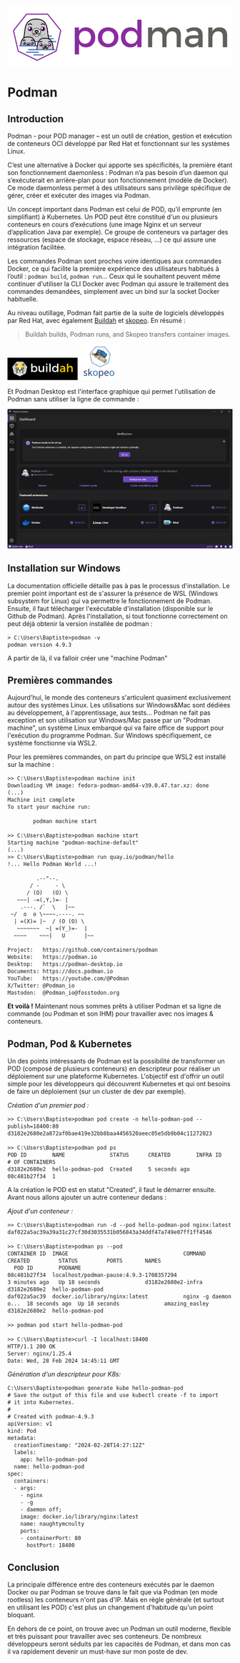 ![podman-logo](podman-logo.png)

# Podman

## Introduction

Podman - pour POD manager – est un outil de création, gestion et exécution de conteneurs OCI
développé par Red Hat et fonctionnant sur les systèmes Linux.

C’est une alternative à Docker qui apporte ses spécificités, la première étant son
fonctionnement daemonless : Podman n’a pas besoin d’un daemon qui s’exécuterait en arrière-plan
pour son fonctionnement (modèle de Docker). Ce mode daemonless permet à des utilisateurs
sans privilège spécifique de gérer, créer et exécuter des images via Podman.

Un concept important dans Podman est celui de POD, qu’il emprunte (en simplifiant) à Kubernetes.
Un POD peut être constitué d'un ou plusieurs conteneurs en cours d’exécutions (une image
Nginx et un serveur d’application Java par exemple). Ce groupe de conteneurs va partager des
ressources (espace de stockage, espace réseau, ...) ce qui assure une intégration facilitée.

Les commandes Podman sont proches voire identiques aux commandes Docker, ce qui facilite la
première expérience des utilisateurs habitués à l’outil : ```podman build```, ```podman run```...
Ceux qui le souhaitent peuvent même continuer d'utiliser la CLI Docker avec Podman qui assure le
traitement des commandes demandées, simplement avec un bind sur la socket Docker habituelle.

Au niveau outillage, Podman fait partie de la suite de logiciels développés par Red Hat, avec
également [Buildah](https://github.com/containers/buildah) et
[skopeo](https://github.com/containers/skopeo). En résumé :

> Buildah builds, Podman runs, and Skopeo transfers container images.

<img alt="buildah-logo.png" height="50" src="buildah-logo.png"/>

<img alt="skopeo-logo" height="80" src="skopeo-logo.svg" style="background-color:white;"/>

Et Podman Desktop est l'interface graphique qui permet l'utilisation de Podman sans utiliser la
ligne de commande :

![podman-desktop](podman-desktop.png)

## Installation sur Windows

La documentation officielle détaille pas à pas le processus d'installation. Le premier point
important est de s'assurer la présence de WSL (Windows subsystem for Linux) qui va permettre le
fonctionnement de Podman. Ensuite, il faut télécharger l'exécutable d'installation (disponible sur
le Github de Podman). Après l'installation, si tout fonctionne correctement on peut déjà obtenir
la version installée de podman :

```
> C:\Users\Baptiste>podman -v
podman version 4.9.3
```

A partir de là, il va falloir créer une "machine Podman"

## Premières commandes

Aujourd'hui, le monde des conteneurs s'articulent quasiment exclusivement autour des systèmes Linux.
Les utilisations sur Windows&Mac sont dédiées au développement, à l'apprentissage, aux tests...
Podman ne fait pas exception et son utilisation sur Windows/Mac passe par un "Podman machine",
un système Linux embarqué qui va faire office de support pour l'exécution du programme Podman.
Sur Windows spécifiquement, ce système fonctionne via WSL2.

Pour les premières commandes, on part du principe que WSL2 est installé sur la machine :

```
>> C:\Users\Baptiste>podman machine init
Downloading VM image: fedora-podman-amd64-v39.0.47.tar.xz: done
(...)
Machine init complete
To start your machine run:

        podman machine start

>> C:\Users\Baptiste>podman machine start
Starting machine "podman-machine-default"
(...)
>> C:\Users\Baptiste>podman run quay.io/podman/hello
!... Hello Podman World ...!

         .--"--.
       / -     - \
      / (O)   (O) \
   ~~~| -=(,Y,)=- |
    .---. /`  \   |~~
 ~/  o  o \~~~~.----. ~~
  | =(X)= |~  / (O (O) \
   ~~~~~~~  ~| =(Y_)=-  |
  ~~~~    ~~~|   U      |~~

Project:   https://github.com/containers/podman
Website:   https://podman.io
Desktop:   https://podman-desktop.io
Documents: https://docs.podman.io
YouTube:   https://youtube.com/@Podman
X/Twitter: @Podman_io
Mastodon:  @Podman_io@fosstodon.org
```

**Et voilà !** Maintenant nous sommes prêts à utiliser Podman et sa ligne de commande
(ou Podman et son IHM) pour travailler avec nos images & conteneurs.

## Podman, Pod & Kubernetes

Un des points intéressants de Podman est la possibilité de transformer un POD (composé de
plusieurs conteneurs) en descripteur pour réaliser un déploiement sur une plateforme Kubernetes.
L'objectif est d'offrir un outil simple pour les développeurs qui découvrent Kubernetes
et qui ont besoins de faire un déploiement (sur un cluster de dev par exemple).

_Création d'un premier pod :_

```
>> C:\Users\Baptiste>podman pod create -n hello-podman-pod --publish=18400:80
d3182e2680e2a872af0bae419e32bb8baa4456520aeec05e5db9b04c11272023

>> C:\Users\Baptiste>podman pod ps
POD ID        NAME              STATUS      CREATED        INFRA ID      # OF CONTAINERS
d3182e2680e2  hello-podman-pod  Created     5 seconds ago  08c481b27f34  1
```

A la création le POD est en statut "Created", il faut le démarrer ensuite. Avant nous allons
ajouter un autre conteneur dedans :

_Ajout d'un conteneur :_

```
>> C:\Users\Baptiste>podman run -d --pod hello-podman-pod nginx:latest
daf022a5ac39a39a31c27cf30d3035531b056843a34ddf47a749e07ff1ff4546

>> C:\Users\Baptiste>podman ps --pod
CONTAINER ID  IMAGE                                    COMMAND               CREATED         STATUS         PORTS       NAMES
  POD ID        PODNAME
08c481b27f34  localhost/podman-pause:4.9.3-1708357294                        3 minutes ago   Up 18 seconds              d3182e2680e2-infra  d3182e2680e2  hello-podman-pod
daf022a5ac39  docker.io/library/nginx:latest           nginx -g daemon o...  18 seconds ago  Up 18 seconds              amazing_easley      d3182e2680e2  hello-podman-pod

>> podman pod start hello-podman-pod

>> C:\Users\Baptiste>curl -I localhost:18400
HTTP/1.1 200 OK
Server: nginx/1.25.4
Date: Wed, 28 Feb 2024 14:45:11 GMT
```

_Génération d'un descripteur pour K8s:_

```
C:\Users\Baptiste>podman generate kube hello-podman-pod
# Save the output of this file and use kubectl create -f to import
# it into Kubernetes.
#
# Created with podman-4.9.3
apiVersion: v1
kind: Pod
metadata:
  creationTimestamp: "2024-02-28T14:27:12Z"
  labels:
    app: hello-podman-pod
  name: hello-podman-pod
spec:
  containers:
  - args:
    - nginx
    - -g
    - daemon off;
    image: docker.io/library/nginx:latest
    name: naughtymcnulty
    ports:
    - containerPort: 80
      hostPort: 18400
```

## Conclusion

La principale différence entre des conteneurs exécutés par le daemon Docker ou par Podman se
trouve dans le fait que via Podman (en mode rootless) les conteneurs n'ont pas d'IP. Mais en règle
générale (et surtout en utilisant les POD) c'est plus un changement d'habitude qu'un point bloquant.

En dehors de ce point, on trouve avec un Podman un outil moderne, flexible et très puissant pour
travailler avec ses conteneurs. De nombreux développeurs seront séduits par les capacités de Podman,
et dans mon cas il va rapidement devenir un must-have sur mon poste de dev.

